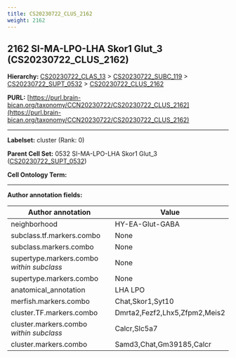 ```yaml
---
title: CS20230722_CLUS_2162
weight: 2162
---
```

## 2162 SI-MA-LPO-LHA Skor1 Glut_3 (CS20230722_CLUS_2162)
<b>Hierarchy: </b>
[CS20230722_CLAS_13](../CS20230722_CLAS_13) >
[CS20230722_SUBC_119](../CS20230722_SUBC_119) >
[CS20230722_SUPT_0532](../CS20230722_SUPT_0532) >
[CS20230722_CLUS_2162](../CS20230722_CLUS_2162)

**PURL:** [https://purl.brain-bican.org/taxonomy/CCN20230722/CS20230722_CLUS_2162](https://purl.brain-bican.org/taxonomy/CCN20230722/CS20230722_CLUS_2162)

---


**Labelset:** cluster (Rank: 0)

**Parent Cell Set:** 0532 SI-MA-LPO-LHA Skor1 Glut_3 ([CS20230722_SUPT_0532](../CS20230722_SUPT_0532))



**Cell Ontology Term:** 

[MARKER GENES.]: #


---

[TRANSFERRED ANNOTATIONS.]: #


[AUTHOR ANNOTATION FIELDS.]: #


**Author annotation fields:**

| Author annotation | Value |
|-------------------|-------|
|neighborhood|HY-EA-Glut-GABA|
|subclass.tf.markers.combo|None|
|subclass.markers.combo|None|
|supertype.markers.combo _within subclass_|None|
|supertype.markers.combo|None|
|anatomical_annotation|LHA LPO|
|merfish.markers.combo|Chat,Skor1,Syt10|
|cluster.TF.markers.combo|Dmrta2,Fezf2,Lhx5,Zfpm2,Meis2|
|cluster.markers.combo _within subclass_|Calcr,Slc5a7|
|cluster.markers.combo|Samd3,Chat,Gm39185,Calcr|
